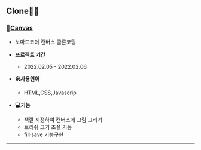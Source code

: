## Clone🐱‍💻

### 💨[Canvas](https://mingnana.github.io/Clone/clone/canvas/index.html) 
* 노마드코더 캔버스 클론코딩

* **프로젝트 기간**
  * 2022.02.05 - 2022.02.06

* **🛠사용언어**
  * HTML,CSS,Javascrip 

* **💻기능**
  * 색깔 지정하여 캔버스에 그림 그리기
  * 브러쉬 크기 조절 기능
  * fill·save 기능구현

***
